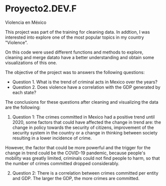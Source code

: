 # Proyecto2.DEV.F
Violencia en México

This project was part of the training for cleaning data. In addtion, I was interested into explore one of the most popular topics in my country "Violence".

On this code were used different functions and methods to explore, cleaning and merge datato have a better understanding and obtain some visualizations of this one. 

The objective of the project was to answers the following questions: 

- Question 1. What is the trend of criminal acts in Mexico over the years?
- Question 2. Does violence have a correlation with the GDP generated by each state?

The conclusions for these questions after cleaning and visualizing the data are the following: 

1. Question 1: The crimes committed in Mexico had a positive trend until 2020, some factors that could have affected the change in trend are: the change in policy towards the security of citizens, improvement of the security system in the country or a change in thinking between society resulting in a lower incidence of crime.

However, the factor that could be more powerful and the trigger for the change in trend could be the COVID-19 pandemic, because people's mobility was greatly limited, criminals could not find people to harm, so that the number of crimes committed dropped considerably.

2. Question 2: There is a correlation between crimes committed per entity and GDP. The larger the GDP, the more crimes are committed.
